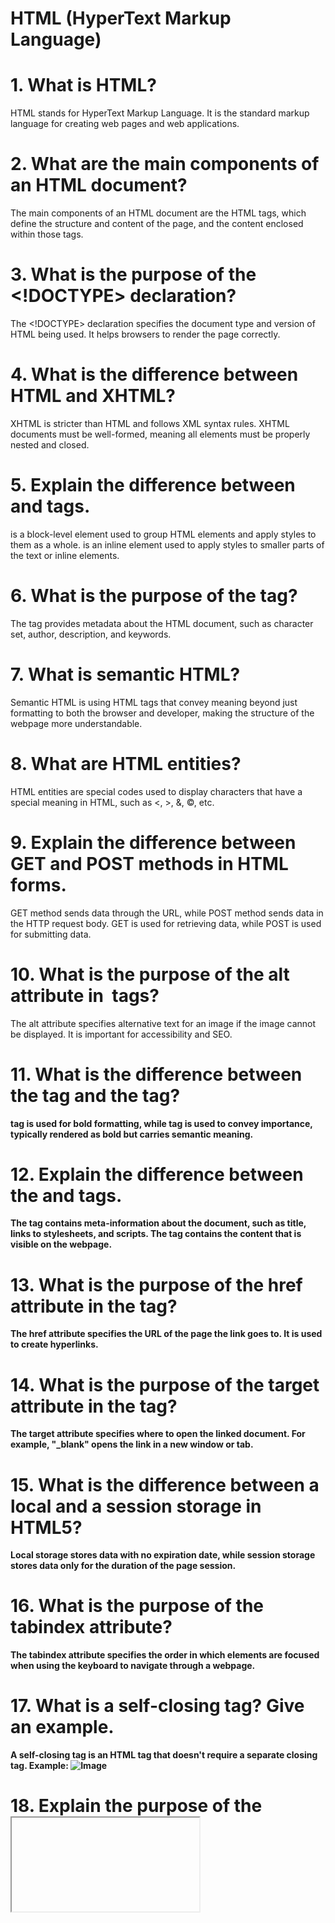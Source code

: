 
# HTML (HyperText Markup Language)

# 1. What is HTML?
HTML stands for HyperText Markup Language. It is the standard markup language for
creating web pages and web applications.

# 2. What are the main components of an HTML document?
The main components of an HTML document are the HTML tags, which define the
structure and content of the page, and the content enclosed within those tags.

# 3. What is the purpose of the <!DOCTYPE> declaration?
The <!DOCTYPE> declaration specifies the document type and version of HTML being
used. It helps browsers to render the page correctly.

# 4. What is the difference between HTML and XHTML?
XHTML is stricter than HTML and follows XML syntax rules. XHTML documents must be
well-formed, meaning all elements must be properly nested and closed.

# 5. Explain the difference between <div> and <span> tags.
<div> is a block-level element used to group HTML elements and apply styles to them
as a whole. <span> is an inline element used to apply styles to smaller parts of the text
or inline elements.

# 6. What is the purpose of the <meta> tag?
The <meta> tag provides metadata about the HTML document, such as character set,
author, description, and keywords.

# 7. What is semantic HTML?
Semantic HTML is using HTML tags that convey meaning beyond just formatting to both
the browser and developer, making the structure of the webpage more understandable.

# 8. What are HTML entities?
HTML entities are special codes used to display characters that have a special meaning
in HTML, such as <, >, &, ©, etc.

# 9. Explain the difference between GET and POST methods in HTML forms.
GET method sends data through the URL, while POST method sends data in the HTTP
request body. GET is used for retrieving data, while POST is used for submitting data.

# 10. What is the purpose of the alt attribute in <img> tags?
The alt attribute specifies alternative text for an image if the image cannot be displayed.
It is important for accessibility and SEO.

# 11. What is the difference between the <b> tag and the <strong> tag?
<b> tag is used for bold formatting, while <strong> tag is used to convey importance,
typically rendered as bold but carries semantic meaning.

# 12. Explain the difference between the <head> and <body> tags.
The <head> tag contains meta-information about the document, such as title, links to
stylesheets, and scripts. The <body> tag contains the content that is visible on the
webpage.

# 13. What is the purpose of the href attribute in the <a> tag?
The href attribute specifies the URL of the page the link goes to. It is used to create
hyperlinks.

# 14. What is the purpose of the target attribute in the <a> tag?
The target attribute specifies where to open the linked document. For example, "_blank"
opens the link in a new window or tab.

# 15. What is the difference between a local and a session storage in HTML5?
Local storage stores data with no expiration date, while session storage stores data only
for the duration of the page session.

# 16. What is the purpose of the tabindex attribute?
The tabindex attribute specifies the order in which elements are focused when using the
keyboard to navigate through a webpage.

# 17. What is a self-closing tag? Give an example.
A self-closing tag is an HTML tag that doesn't require a separate closing tag. Example:
<img src="image.jpg" alt="Image" />

# 18. Explain the purpose of the <iframe> tag.
The <iframe> tag is used to embed another HTML document within the current
document. It is commonly used to display content from another website.

# 19. What is the purpose of the <noscript> tag?
The <noscript> tag provides alternative content for users who have disabled scripts in
their browser or whose browser does not support scripting.

# 20. Explain the difference between absolute and relative URLs.
Absolute URLs specify the full web address of a resource, including the protocol
(http/https). Relative URLs specify the path to a resource relative to the current page.
CSS (Cascading Style Sheets)



